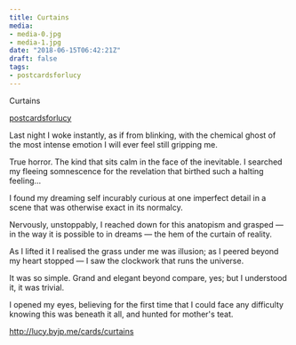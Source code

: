 ```yaml
---
title: Curtains
media:
- media-0.jpg
- media-1.jpg
date: "2018-06-15T06:42:21Z"
draft: false
tags:
- postcardsforlucy
---
```

Curtains

[postcardsforlucy](/tags/postcardsforlucy)



Last night I woke instantly, as if from blinking, with the chemical ghost of the most intense emotion I will ever feel still gripping me.



True horror. The kind that sits calm in the face of the inevitable. I searched my fleeing somnescence for the revelation that birthed such a halting feeling…



I found my dreaming self incurably curious at one imperfect detail in a scene that was otherwise exact in its normalcy.



Nervously, unstoppably, I reached down for this anatopism and grasped — in the way it is possible to in dreams — the hem of the curtain of reality.



As I lifted it I realised the grass under me was illusion; as I peered beyond my heart stopped — I saw the clockwork that runs the universe.



It was so simple. Grand and elegant beyond compare, yes; but I understood it, it was trivial.



I opened my eyes, believing for the first time that I could face any difficulty knowing this was beneath it all, and hunted for mother's teat.



http://lucy.byjp.me/cards/curtains
